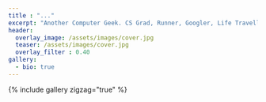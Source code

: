 ```yaml
---
title : "..."
excerpt: "Another Computer Geek. CS Grad, Runner, Googler, Life Traveller."
header:
  overlay_image: /assets/images/cover.jpg
  teaser: /assets/images/cover.jpg
  overlay_filter : 0.40
gallery:
  - bio: true
---
```


{% include gallery zigzag="true" %}